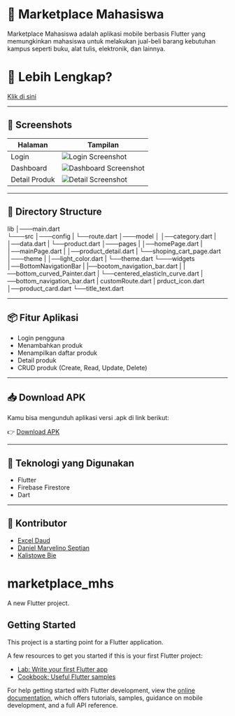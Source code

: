 
# 📱 Marketplace Mahasiswa

Marketplace Mahasiswa adalah aplikasi mobile berbasis Flutter yang memungkinkan mahasiswa untuk melakukan jual-beli barang kebutuhan kampus seperti buku, alat tulis, elektronik, dan lainnya.

# 📄 Lebih Lengkap?

[Klik di sini](https://dent-bag-f72.notion.site/MyMarket-23e40d42b1ed808497a7f9e31dafb2a5?source=copy_link)

---

## 📸 Screenshots

| Halaman | Tampilan |
|--------|----------|
| Login | ![Login Screenshot](screenshots/login.png) |
| Dashboard | ![Dashboard Screenshot](screenshots/dashboard.png) |
| Detail Produk | ![Detail Screenshot](screenshots/detail.png) |


---

## 📁 Directory Structure

lib
│───main.dart    
└───src
    │───config
    |    └──route.dart
    │───model
    │    │──category.dart
    |    │──data.dart
    |    └──product.dart
    │───pages
    |    │──homePage.dart
    |    │──mainPage.dart
    |    │──product_detail.dart
    |    └──shoping_cart_page.dart
    │───theme
    |    │──light_color.dart
    |    └──theme.dart
    └───widgets
         │──BottomNavigationBar
         |   |──bootom_navigation_bar.dart
         |   |──bottom_curved_Painter.dart
         |   └──centered_elasticIn_curve.dart
         |──bottom_navigation_bar.dart
         |  customRoute.dart
         |  prduct_icon.dart
         │──product_card.dart
         └──title_text.dart

---

## 📦 Fitur Aplikasi

- Login pengguna
- Menambahkan produk
- Menampilkan daftar produk
- Detail produk
- CRUD produk (Create, Read, Update, Delete)

---

## 📥 Download APK

Kamu bisa mengunduh aplikasi versi .apk di link berikut:

👉 [Download APK](sha256:5a9d7d7b6ee4fa3f7a0388f145d1043cc44caefbbae5a05ccdacd60440d348a7)


---

## 🚀 Teknologi yang Digunakan

- Flutter
- Firebase Firestore
- Dart

---

## 🙌 Kontributor

- [Excel Daud](https://github.com/ExceldaudMassi-Star)
- [Daniel Marvelino Septian](https://github.com/vlinno)
- [Kalistowe Bie](https://github.com/kalistow)

# marketplace_mhs

A new Flutter project.

## Getting Started

This project is a starting point for a Flutter application.

A few resources to get you started if this is your first Flutter project:

- [Lab: Write your first Flutter app](https://docs.flutter.dev/get-started/codelab)
- [Cookbook: Useful Flutter samples](https://docs.flutter.dev/cookbook)

For help getting started with Flutter development, view the
[online documentation](https://docs.flutter.dev/), which offers tutorials,
samples, guidance on mobile development, and a full API reference.